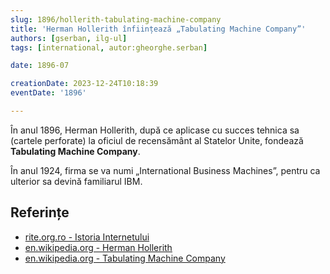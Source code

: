 ```yaml
---
slug: 1896/hollerith-tabulating-machine-company
title: 'Herman Hollerith înființează „Tabulating Machine Company”'
authors: [gserban, ilg-ul]
tags: [international, autor:gheorghe.serban]

date: 1896-07

creationDate: 2023-12-24T10:18:39
eventDate: '1896'

---
```


În anul 1896, Herman Hollerith, după ce aplicase cu succes
tehnica sa (cartele perforate) la oficiul de recensământ al
Statelor Unite, fondează **Tabulating Machine Company**.

<!-- truncate -->

În anul 1924, firma se va numi „International Business Machines”,
pentru ca ulterior sa devină familiarul IBM.

## Referințe

- [rite.org.ro - Istoria Internetului](https://rite.org.ro/istoria-internetului/)
- [en.wikipedia.org - Herman Hollerith](https://en.wikipedia.org/wiki/Herman_Hollerith)
- [en.wikipedia.org - Tabulating Machine Company](https://en.wikipedia.org/wiki/Computing-Tabulating-Recording_Company#Tabulating_Machine_Company)
